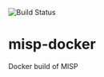 ![Build Status](https://github.com/cyberatz/misp-docker/workflows/Docker/badge.svg)

# misp-docker
Docker build of MISP
